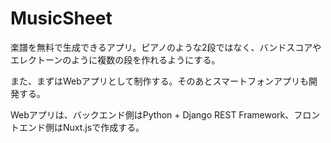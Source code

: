 # MusicSheet

楽譜を無料で生成できるアプリ。ピアノのような2段ではなく、バンドスコアやエレクトーンのように複数の段を作れるようにする。

また、まずはWebアプリとして制作する。そのあとスマートフォンアプリも開発する。

Webアプリは、バックエンド側はPython + Django REST Framework、フロントエンド側はNuxt.jsで作成する。
